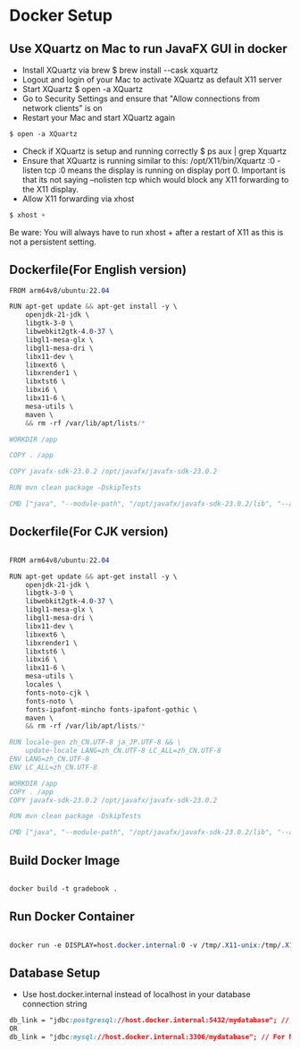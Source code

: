 # Docker Setup
## Use XQuartz on Mac to run JavaFX GUI in docker
- Install XQuartz via brew $ brew install --cask xquartz 
- Logout and login of your Mac to activate XQuartz as default X11 server 
- Start XQuartz $ open -a XQuartz 
- Go to Security Settings and ensure that "Allow connections from network clients" is on
- Restart your Mac and start XQuartz again

```css
$ open -a XQuartz 

```

- Check if XQuartz is setup and running correctly $ ps aux | grep Xquartz 
- Ensure that XQuartz is running similar to this: /opt/X11/bin/Xquartz :0 -listen tcp :0 means the display is running on display port 0. Important is that its not saying –nolisten tcp which would block any X11 forwarding to the X11 display. 
- Allow X11 forwarding via xhost

 ```css
$ xhost +

  ```


Be ware: You will always have to run xhost + after a restart of X11 as this is not a persistent setting.


## Dockerfile(For English version)



````css
FROM arm64v8/ubuntu:22.04

RUN apt-get update && apt-get install -y \
    openjdk-21-jdk \
    libgtk-3-0 \
    libwebkit2gtk-4.0-37 \
    libgl1-mesa-glx \
    libgl1-mesa-dri \
    libx11-dev \
    libxext6 \
    libxrender1 \
    libxtst6 \
    libxi6 \
    libx11-6 \
    mesa-utils \
    maven \
    && rm -rf /var/lib/apt/lists/*

WORKDIR /app

COPY . /app

COPY javafx-sdk-23.0.2 /opt/javafx/javafx-sdk-23.0.2

RUN mvn clean package -DskipTests

CMD ["java", "--module-path", "/opt/javafx/javafx-sdk-23.0.2/lib", "--add-modules", "javafx.controls,javafx.fxml", "-Djava.library.path=/opt/javafx/javafx-sdk-23.0.2/lib", "-Dprism.order=sw", "-jar", "target/gradebook.jar"]

````
## Dockerfile(For CJK version)

``` css

FROM arm64v8/ubuntu:22.04

RUN apt-get update && apt-get install -y \
    openjdk-21-jdk \
    libgtk-3-0 \
    libwebkit2gtk-4.0-37 \
    libgl1-mesa-glx \
    libgl1-mesa-dri \
    libx11-dev \
    libxext6 \
    libxrender1 \
    libxtst6 \
    libxi6 \
    libx11-6 \
    mesa-utils \
    locales \
    fonts-noto-cjk \
    fonts-noto \
    fonts-ipafont-mincho fonts-ipafont-gothic \
    maven \
    && rm -rf /var/lib/apt/lists/*

RUN locale-gen zh_CN.UTF-8 ja_JP.UTF-8 && \
    update-locale LANG=zh_CN.UTF-8 LC_ALL=zh_CN.UTF-8
ENV LANG=zh_CN.UTF-8
ENV LC_ALL=zh_CN.UTF-8

WORKDIR /app
COPY . /app
COPY javafx-sdk-23.0.2 /opt/javafx/javafx-sdk-23.0.2

RUN mvn clean package -DskipTests

CMD ["java", "--module-path", "/opt/javafx/javafx-sdk-23.0.2/lib", "--add-modules", "javafx.controls,javafx.fxml", "-Djava.library.path=/opt/javafx/javafx-sdk-23.0.2/lib", "-Dprism.order=sw", "-jar", "target/gradebook.jar"]


```

## Build Docker Image

```css

docker build -t gradebook .

```
## Run Docker Container

```css

docker run -e DISPLAY=host.docker.internal:0 -v /tmp/.X11-unix:/tmp/.X11-unix gradebook

```
## Database Setup
- Use host.docker.internal instead of localhost in your database connection string

```css
db_link = "jdbc:postgresql://host.docker.internal:5432/mydatabase"; // For PostgreSQL
OR
db_link = "jdbc:mysql://host.docker.internal:3306/mydatabase"; // For MySQL


```

